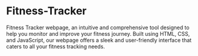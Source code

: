 # Fitness-Tracker
Fitness Tracker webpage, an intuitive and comprehensive tool designed to help you monitor and improve your fitness journey. Built using HTML, CSS, and JavaScript, our webpage offers a sleek and user-friendly interface that caters to all your fitness tracking needs.
